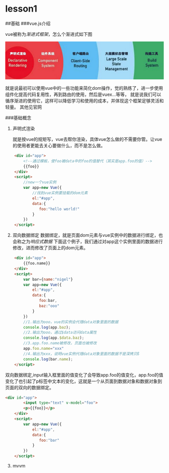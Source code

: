 # lesson1
##基础
###vue.js介绍

vue被称为*渐进式框架*，怎么个渐进式如下图

![alt text](./pic/1.jpg)

就是说最初可以使用vue中的一些功能来简化dom操作，觉的熟练了，进一步使用组件化提高代码复用性，再到路由的使用，然后是vuex...等等，
就是说我们可以循序渐进的使用它，这样可以降低学习和使用的成本，并体现这个框架足够灵活和轻量。
其他见官网

###基础概念

1. 声明式渲染

   就是按vue的规矩写，vue去帮你渲染，具体vue怎么做的不需要你管。让vue的使用者更能去关心要做什么，而不是怎么做。

```html
    <div id="app">
        <!--通过模板，使foo被data中的foo的值替代（其实是app.foo的值）-->
        {{foo}}
    </div>
    <script>
        //new一个vue实例
        var app=new Vue({
            //找到vue实例要挂载的dom元素
            el:"#app",
            data:{
               foo:"hello world!"
            }
        })
    </script>
```

2. 双向数据绑定
数据绑定，就是页面dom元素与vue实例中的数据进行绑定，也会称之为*响应式数据*
下面这个例子，我们通过对app这个实例里面的数据进行修改，进而修改了页面上的dom元素。
```html
    <div id="app">
        {{foo.name}}
    </div>
    <script>
        var bar={name:"nigel"}
        var app=new Vue({
            el:"#app",
            data:{
               foo:bar,
               baz:"ooo"
            }
        })
        //1.输出为ooo，vue的实例会代理data对象里面的数据
        console.log(app.baz);
        //2.输出为ooo，通过$data访问data属性
        console.log(app.$data.baz);
        //3.app.foo.name被修改，页面也被修改
        app.foo.name="xxx"
        //4.输出为xxx，说明vue实例代理data对象里面的数据不是深拷贝ß
        console.log(bar.name);
    </script>
```   

双向数据绑定,input输入框里面的值变化了会导致app.foo的值变化，app.foo的值变化了也引起了p标签中文本的变化，这就是一个从页面到数据对象和数据对象到页面的双向的数据绑定。

```html
<div id="app">
        <input type="text" v-model="foo">
        <p>{{foo}}</p>
    </div>
    <script>
        var app=new Vue({
            el:"#app",
            data:{
               foo:"bar"
            }
        })
    </script>
```

3. mvvm
 